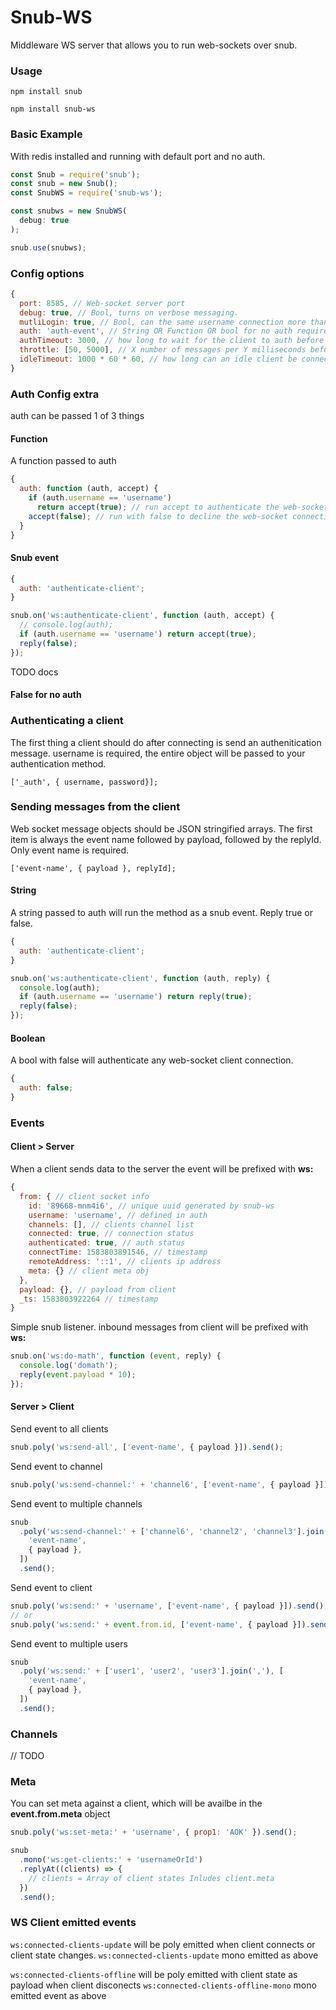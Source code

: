 # Snub-WS

Middleware WS server that allows you to run web-sockets over snub.

### Usage

`npm install snub`

`npm install snub-ws`

### Basic Example

With redis installed and running with default port and no auth.

```javascript
const Snub = require('snub');
const snub = new Snub();
const SnubWS = require('snub-ws');

const snubws = new SnubWS(
  debug: true
);

snub.use(snubws);

```

### Config options

```javascript
{
  port: 8585, // Web-socket server port
  debug: true, // Bool, turns on verbose messaging.
  mutliLogin: true, // Bool, can the same username connection more than once?
  auth: 'auth-event', // String OR Function OR bool for no auth required
  authTimeout: 3000, // how long to wait for the client to auth before disconnecting
  throttle: [50, 5000], // X number of messages per Y milliseconds before disconnecting
  idleTimeout: 1000 * 60 * 60, // how long can an idle client be connected
}
```

### Auth Config extra

auth can be passed 1 of 3 things

#### Function

A function passed to auth

```javascript
{
  auth: function (auth, accept) {
    if (auth.username == 'username')
      return accept(true); // run accept to authenticate the web-socket client connection.
    accept(false); // run with false to decline the web-socket connection and disconnect the client.
  }
}
```

#### Snub event

```javascript
{
  auth: 'authenticate-client';
}
```

```javascript
snub.on('ws:authenticate-client', function (auth, accept) {
  // console.log(auth);
  if (auth.username == 'username') return accept(true);
  reply(false);
});
```

TODO docs

#### False for no auth

### Authenticating a client

The first thing a client should do after connecting is send an authenitication message.
username is required, the entire object will be passed to your authentication method.

```
['_auth', { username, password}];
```

### Sending messages from the client

Web socket message objects should be JSON stringified arrays. The first item is always the event name followed by payload, followed by the replyId. Only event name is required.

```
['event-name', { payload }, replyId];
```

#### String

A string passed to auth will run the method as a snub event. Reply true or false.

```javascript
{
  auth: 'authenticate-client';
}

snub.on('ws:authenticate-client', function (auth, reply) {
  console.log(auth);
  if (auth.username == 'username') return reply(true);
  reply(false);
});
```

#### Boolean

A bool with false will authenticate any web-socket client connection.

```javascript
{
  auth: false;
}
```

### Events

#### Client > Server

When a client sends data to the server the event will be prefixed with **ws:**

```javascript
{
  from: { // client socket info
    id: '89668-mnm4i6', // unique uuid generated by snub-ws
    username: 'username', // defined in auth
    channels: [], // clients channel list
    connected: true, // connection status
    authenticated: true, // auth status
    connectTime: 1583803891546, // timestamp
    remoteAddress: '::1', // clients ip address
    meta: {} // client meta obj
  },
  payload: {}, // payload from client
  _ts: 1583803922264 // timestamp
}

```

Simple snub listener. inbound messages from client will be prefixed with **ws:**

```javascript
snub.on('ws:do-math', function (event, reply) {
  console.log('domath');
  reply(event.payload * 10);
});
```

#### Server > Client

Send event to all clients

```javascript
snub.poly('ws:send-all', ['event-name', { payload }]).send();
```

Send event to channel

```javascript
snub.poly('ws:send-channel:' + 'channel6', ['event-name', { payload }]).send();
```

Send event to multiple channels

```javascript
snub
  .poly('ws:send-channel:' + ['channel6', 'channel2', 'channel3'].join(','), [
    'event-name',
    { payload },
  ])
  .send();
```

Send event to client

```javascript
snub.poly('ws:send:' + 'username', ['event-name', { payload }]).send();
// or
snub.poly('ws:send:' + event.from.id, ['event-name', { payload }]).send();
```

Send event to multiple users

```javascript
snub
  .poly('ws:send:' + ['user1', 'user2', 'user3'].join(','), [
    'event-name',
    { payload },
  ])
  .send();
```

### Channels

// TODO

### Meta

You can set meta against a client, which will be availbe in the **event.from.meta** object

```javascript
snub.poly('ws:set-meta:' + 'username', { prop1: 'AOK' }).send();
```

```javascript
snub
  .mono('ws:get-clients:' + 'usernameOrId')
  .replyAt((clients) => {
    // clients = Array of client states Inludes client.meta
  })
  .send();
```

### WS Client emitted events

`ws:connected-clients-update` will be poly emitted when client connects or client state changes.
`ws:connected-clients-update` mono emitted as above

`ws:connected-clients-offline` will be poly emitted with client state as payload when client disconects
`ws:connected-clients-offline-mono` mono emitted event as above
